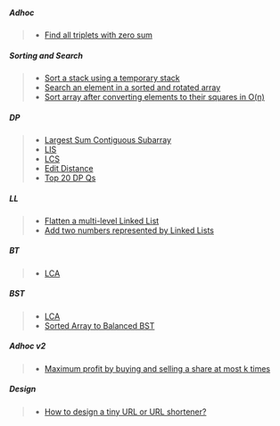 
##### Adhoc
> - [Find all triplets with zero sum](https://www.geeksforgeeks.org/find-triplets-array-whose-sum-equal-zero/)

##### Sorting and Search
> - [Sort a stack using a temporary stack](https://www.geeksforgeeks.org/sort-stack-using-temporary-stack/)
> - [Search an element in a sorted and rotated array](https://www.geeksforgeeks.org/search-an-element-in-a-sorted-and-pivoted-array/)
> - [Sort array after converting elements to their squares in O(n)](https://www.geeksforgeeks.org/sort-array-converting-elements-squares/)

##### DP 
> - [Largest Sum Contiguous Subarray](https://www.geeksforgeeks.org/largest-sum-contiguous-subarray/)
> - [LIS](https://www.geeksforgeeks.org/longest-increasing-subsequence-dp-3/)
> - [LCS](https://www.geeksforgeeks.org/longest-common-subsequence-dp-4/)
> - [Edit Distance](https://www.geeksforgeeks.org/edit-distance-dp-5/)
> - [Top 20 DP Qs](https://www.geeksforgeeks.org/top-20-dynamic-programming-interview-questions/)

##### LL
> - [Flatten a multi-level Linked List](https://www.geeksforgeeks.org/flatten-a-multi-level-linked-list-set-2-depth-wise/)
> - [Add two numbers represented by Linked Lists](https://www.geeksforgeeks.org/add-two-numbers-represented-by-linked-lists/)

##### BT
> - [LCA](https://www.geeksforgeeks.org/lowest-common-ancestor-binary-tree-set-1/)

##### BST
> - [LCA](https://www.geeksforgeeks.org/lowest-common-ancestor-in-a-binary-search-tree/)
> - [Sorted Array to Balanced BST](https://www.geeksforgeeks.org/sorted-array-to-balanced-bst/)

##### Adhoc v2
> - [Maximum profit by buying and selling a share at most k times](https://www.geeksforgeeks.org/maximum-profit-by-buying-and-selling-a-share-at-most-k-times/)

##### Design
> - [How to design a tiny URL or URL shortener?](https://www.geeksforgeeks.org/how-to-design-a-tiny-url-or-url-shortener/)
